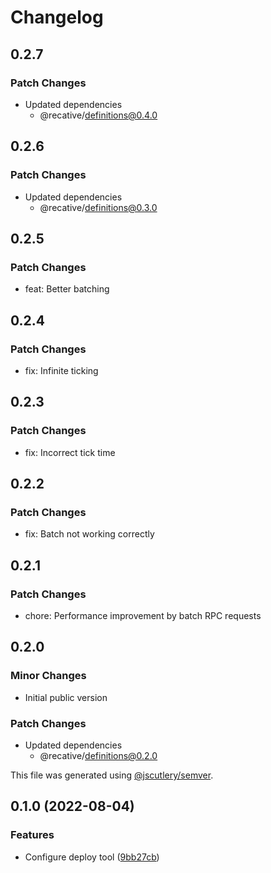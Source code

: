 # Changelog

## 0.2.7

### Patch Changes

- Updated dependencies
  - @recative/definitions@0.4.0

## 0.2.6

### Patch Changes

- Updated dependencies
  - @recative/definitions@0.3.0

## 0.2.5

### Patch Changes

- feat: Better batching

## 0.2.4

### Patch Changes

- fix: Infinite ticking

## 0.2.3

### Patch Changes

- fix: Incorrect tick time

## 0.2.2

### Patch Changes

- fix: Batch not working correctly

## 0.2.1

### Patch Changes

- chore: Performance improvement by batch RPC requests

## 0.2.0

### Minor Changes

- Initial public version

### Patch Changes

- Updated dependencies
  - @recative/definitions@0.2.0

This file was generated using [@jscutlery/semver](https://github.com/jscutlery/semver).

## 0.1.0 (2022-08-04)

### Features

- Configure deploy tool ([9bb27cb](https://github.com/recative/recative-system/commit/9bb27cb7512d097b7d4e385876db3e90a8da24ec))
